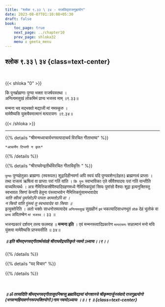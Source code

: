 ```yaml
---
title: "श्लोक ९.३३ \ ३४ - राजविद्यराजगुह्ययोग"
date: 2023-08-07T01:10:08+05:30
draft: false
book:
    toc_page: true
    next_page: ../chapter10
    prev_page: shloka32
    menu : geeta_menu
---
```




## श्लोक ९.३३ \ ३४ {class=text-center}

<br/>

{{< shloka  "0"  >}}

किं पुनर्ब्राह्मणाः पुण्या भक्ता राजर्षयस्तथा ।  
अनित्यमसुखं लोकमिमं प्राप्य भजस्व माम् ॥९.३३॥

मन्मना भव मद्भक्तो मद्याजी मां नमस्कुरु ।  
मामेवैष्यसि युक्त्वैवमात्मानं मत्परायणः ॥९.३४॥

{{< /shloka >}}


---


{{% details "श्रीमन्मध्वाचार्यभगवत्पादाचर्य विरचित  गीताभाष्य" %}}

`*आचार्येण टिप्पणी न कृतः*`

{{% /details %}}



{{% details "श्रीराघवेन्द्रतीर्थविरचित गीताविवृत्तिः " %}}


`पुण्याः` पुण्यहेतुकाः ब्राह्मणाः (स्वरूपतः) 
शूद्रादिहीनवर्णा अपि
स्वयं यदि पुण्यवशेन(देहतः) ब्राह्मणत्वं प्राप्ताः । 
तथा राजत्वं ऋषित्वं
वा प्राप्ताः परां गतिं यांति । `किं पुनः` स्वाभाविकाः 
एते स्रीवैश्यादयः परां गतिं यान्तीति वाच्यमित्यर्थः । 
अत्र नैमित्तिकस्रीवैश्यादिग्रहणमध्ये 
नैमित्तिकपुंसां स्रियः पुमांसो वैश्याः शूद्रा 
इत्यनुक्तिस्तु स्वभावतः स्रिणां केनापि हेतुना 
पंस्त्वाभावेन  नैमित्तिकपुंसामभावादेव  
*याति स्रीत्वं पुमांंसोऽपि पापतः कामतोऽपि वा ।*  
*न स्रियो यांति पुंस्त्वं तु स्वभावादेव याः स्रियाः ॥*  
इत्युक्तेरिति । अतो भक्तेः साधनोत्तमत्वादेव
`अनित्यमसुखं` सुखहीनं `इमं` भकत्यादिसाधनभूतं `लोकं` 
देहं भूलोकं वा `प्राप्य` अविलम्बेन `मां भजस्व` । ३३ ॥

भजनप्रकारं दर्शयन्‌ तस्य फलमाह ॥ **मन्मना इति** ।
एवं मन्मनस्त्वादिप्रकारेण `मत्परायणः` सन्नात्मानं मनो 
मयि युंक्त्वा मामेवैष्यसि प्राप्स्यसीति ॥ ३४॥

##### ॥ इति श्रीमद्भगवद्गीतार्थसंग्रहे श्रीराघवेंद्रयतिकृते नवमो ऽध्यायः।।९।।

{{% /details %}}



{{% details "पद विचार" %}}


{{% /details %}}

</br>

##### ॥ ॐ तत्सदिति श्रीमद्भगवद्गीतासूपनिषत्सु ब्रह्मविद्यायां योगशास्त्रे  श्रीकृष्णार्जुनसंवादे राजगुह्ययोगो (भगवन्महिमावर्णनरूपभक्तियोगो )नाम नवमोऽध्यायः ।॥। ९ ॥  {class=text-center}